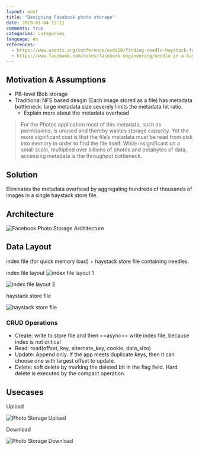 ```yaml
---
layout: post
title: "Designing Facebook photo storage"
date: 2019-01-04 12:11
comments: true
categories: categories
language: en
references:
  - https://www.usenix.org/conference/osdi10/finding-needle-haystack-facebooks-photo-storage
  - https://www.facebook.com/notes/facebook-engineering/needle-in-a-haystack-efficient-storage-of-billions-of-photos/76191543919
---
```


## Motivation & Assumptions

* PB-level Blob storage
* Traditional NFS based desgin (Each image stored as a file) has metadata bottleneck: large metadata size severely limits the metadata hit ratio.
	* Explain more about the metadata overhead

> For the Photos application most of this metadata, such as permissions, is unused and thereby wastes storage capacity. Yet the more significant cost is that the file’s metadata must be read from disk into memory in order to find the file itself. While insignificant on a small scale, multiplied over billions of photos and petabytes of data, accessing metadata is the throughput bottleneck.



## Solution

Eliminates the metadata overhead by aggregating hundreds of thousands of images in a single haystack store file.



## Architecture

![Facebook Photo Storage Architecture](https://res.cloudinary.com/dohtidfqh/image/upload/v1546633724/web-guiguio/facebook-photo-storage-architecture.png)



## Data Layout

index file (for quick memory load) + haystack store file containing needles.

index file layout
![index file layout 1](https://res.cloudinary.com/dohtidfqh/image/upload/v1546633724/web-guiguio/facebook-photo-storage-index-file-1.jpg)


![index file layout 2](https://res.cloudinary.com/dohtidfqh/image/upload/v1546633724/web-guiguio/facebook-photo-storage-storage-file.jpg)


haystack store file

![haystack store file](https://res.cloudinary.com/dohtidfqh/image/upload/v1546633724/web-guiguio/facebook-photo-storage-storage-file.jpg)



### CRUD Operations

* Create: write to store file and then ==async== write index file, because index is not critical
* Read: read(offset, key, alternate_key, cookie, data_size)
* Update: Append only. If the app meets duplicate keys, then it can choose one with largest offset to update.
* Delete: soft delete by marking the deleted bit in the flag field. Hard delete is executed by the compact operation.



## Usecases

Upload

![Photo Storage Upload](https://res.cloudinary.com/dohtidfqh/image/upload/v1546633724/web-guiguio/facebook-photo-storage-upload.png)


Download

![Photo Storage Download](https://res.cloudinary.com/dohtidfqh/image/upload/v1546633724/web-guiguio/facebook-photo-storage-download.png)
